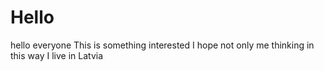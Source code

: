 # Hello
hello everyone
This is something interested
I hope not only me thinking in this way
I live in Latvia

